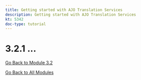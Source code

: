 ```yaml
---
title: Getting started with AJO Translation Services
description: Getting started with AJO Translation Services
kt: 5342
doc-type: tutorial
---
```

# 3.2.1 ...

[Go Back to Module 3.2](./ajotranslationsvcs.md)

[Go Back to All Modules](../../../overview.md)
